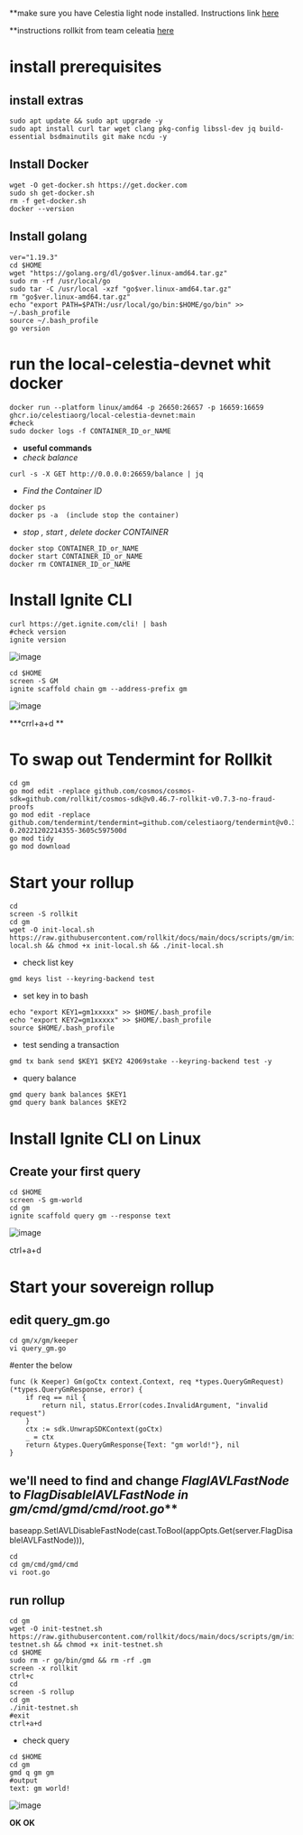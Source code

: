 **make sure you have Celestia light node installed. Instructions link [here](https://docs.celestia.org/nodes/light-node/)

**instructions rollkit from team celeatia [here](https://rollkit.dev/docs/tutorials/gm-world/)
# install prerequisites
## install extras
```
sudo apt update && sudo apt upgrade -y
sudo apt install curl tar wget clang pkg-config libssl-dev jq build-essential bsdmainutils git make ncdu -y
```
## Install Docker
```
wget -O get-docker.sh https://get.docker.com 
sudo sh get-docker.sh
rm -f get-docker.sh 
docker --version
```
## Install golang
```
ver="1.19.3"
cd $HOME
wget "https://golang.org/dl/go$ver.linux-amd64.tar.gz"
sudo rm -rf /usr/local/go
sudo tar -C /usr/local -xzf "go$ver.linux-amd64.tar.gz"
rm "go$ver.linux-amd64.tar.gz"
echo "export PATH=$PATH:/usr/local/go/bin:$HOME/go/bin" >> ~/.bash_profile
source ~/.bash_profile
go version
```
# run the local-celestia-devnet whit docker
```
docker run --platform linux/amd64 -p 26650:26657 -p 16659:16659 ghcr.io/celestiaorg/local-celestia-devnet:main
#check
sudo docker logs -f CONTAINER_ID_or_NAME
```
- **useful commands**
 - *check balance*
 ```
 curl -s -X GET http://0.0.0.0:26659/balance | jq
 ```
  - *Find the Container ID*
  ```
  docker ps
  docker ps -a  (include stop the container)
  ```
   - *stop , start , delete docker CONTAINER* 
   ```
   docker stop CONTAINER_ID_or_NAME
   docker start CONTAINER_ID_or_NAME
   docker rm CONTAINER_ID_or_NAME
   ```
# Install Ignite CLI
```
curl https://get.ignite.com/cli! | bash
#check version
ignite version
```
![image](https://user-images.githubusercontent.com/80441573/232179338-05f19800-55e2-46ce-a56e-64918791c09b.png)

```
cd $HOME
screen -S GM
ignite scaffold chain gm --address-prefix gm
```
![image](https://user-images.githubusercontent.com/80441573/232179552-b7936138-33ab-481b-83b5-d87c5449d326.png)

***crrl+a+d **
# To swap out Tendermint for Rollkit
```
cd gm
go mod edit -replace github.com/cosmos/cosmos-sdk=github.com/rollkit/cosmos-sdk@v0.46.7-rollkit-v0.7.3-no-fraud-proofs
go mod edit -replace github.com/tendermint/tendermint=github.com/celestiaorg/tendermint@v0.34.22-0.20221202214355-3605c597500d
go mod tidy
go mod download
```
# Start your rollup
```
cd
screen -S rollkit
cd gm
wget -O init-local.sh https://raw.githubusercontent.com/rollkit/docs/main/docs/scripts/gm/init-local.sh && chmod +x init-local.sh && ./init-local.sh
```
- check list key
```
gmd keys list --keyring-backend test
```
- set key in to bash
```
echo "export KEY1=gm1xxxxx" >> $HOME/.bash_profile
echo "export KEY2=gm1xxxxx" >> $HOME/.bash_profile
source $HOME/.bash_profile
```
- test sending a transaction 
```
gmd tx bank send $KEY1 $KEY2 42069stake --keyring-backend test -y
```
- query balance
```
gmd query bank balances $KEY1
gmd query bank balances $KEY2
```
# Install Ignite CLI on Linux
## Create your first query
```
cd $HOME
screen -S gm-world
cd gm
ignite scaffold query gm --response text
```
![image](https://user-images.githubusercontent.com/80441573/232205794-95ebb1a4-9b9d-4e73-87ee-0b6d81323f69.png)

ctrl+a+d

# Start your sovereign rollup
## edit query_gm.go
```
cd gm/x/gm/keeper
vi query_gm.go
```
#enter the below
```
func (k Keeper) Gm(goCtx context.Context, req *types.QueryGmRequest) (*types.QueryGmResponse, error) {
    if req == nil {
        return nil, status.Error(codes.InvalidArgument, "invalid request")
    }
    ctx := sdk.UnwrapSDKContext(goCtx)
    _ = ctx
    return &types.QueryGmResponse{Text: "gm world!"}, nil
}
```
## we'll need to find and change *FlagIAVLFastNode* to *FlagDisableIAVLFastNode in gm/cmd/gmd/cmd/root.go***
baseapp.SetIAVLDisableFastNode(cast.ToBool(appOpts.Get(server.FlagDisableIAVLFastNode))),
```
cd
cd gm/cmd/gmd/cmd
vi root.go
```
## run rollup
```
cd gm
wget -O init-testnet.sh https://raw.githubusercontent.com/rollkit/docs/main/docs/scripts/gm/init-testnet.sh && chmod +x init-testnet.sh
cd $HOME
sudo rm -r go/bin/gmd && rm -rf .gm
screen -x rollkit
ctrl+c
cd
screen -S rollup
cd gm
./init-testnet.sh
#exit
ctrl+a+d
```
- check query
```
cd $HOME
cd gm
gmd q gm gm
#output
text: gm world!
```
![image](https://user-images.githubusercontent.com/80441573/232232252-febefaf4-6118-47a3-90db-f459a2e8e50f.png)

**OK OK**

